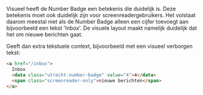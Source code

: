 Visueel heeft de Number Badge een betekenis die duidelijk is. Deze betekenis moet ook duidelijk zijn voor screenreadergebruikers. Het volstaat daarom meestal niet als de Number Badge alleen een cijfer toevoegt aan bijvoorbeeld een tekst 'Inbox'. De visuele layout maakt namelijk duidelijk dat het om nieuwe berichten gaat.

Geeft dan extra tekstuele context, bijvoorbeeld met een visueel verborgen tekst:

```html
<a href="/inbox">
  Inbox
  <data class="utrecht-number-badge" value="4">4</data>
  <span class="screenreader-only">nieuwe berichten</span>
</a>
```
